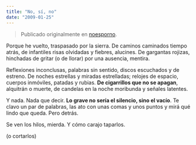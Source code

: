 ```yaml
---
title: "No, sí, no"
date: "2009-01-25"
---
```


> Publicado originalmente en [noesporno](/noesporno).

Porque he vuelto, traspasado por la sierra. De caminos caminados tiempo atrás, de infantiles risas olvidadas y fiebres, alucines. De gargantas rojizas, hinchadas de gritar (o de llorar) por una ausencia, mentira.

Reflexiones inconclusas, palabras sin sentido, discos escuchados y de estreno. De noches estrellas y miradas estrelladas; relojes de espacio, cuerpos inmóviles, patadas y rubias. **De cigarrillos que no se apagan**, alquitrán o muerte, de candelas en la noche moribunda y señales latentes.

Y nada. Nada que decir. **Lo grave no sería el silencio, sino el vacío**. Te clavo un par de palabras, las ato con unas comas y unos puntos y mirá qué lindo que queda. Pero detrás.

Se ven los hilos, mierda. Y cómo carajo taparlos.

(o cortarlos)
